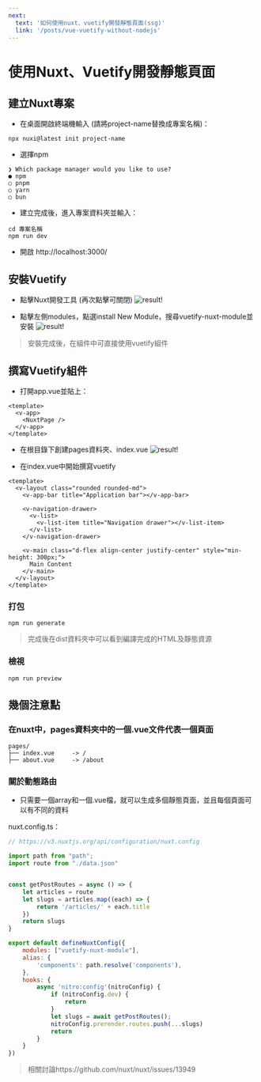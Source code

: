 ```yaml
---
next:
  text: '如何使用nuxt、vuetify開發靜態頁面(ssg)'
  link: '/posts/vue-vuetify-without-nodejs'
---
```


# 使用Nuxt、Vuetify開發靜態頁面

## 建立Nuxt專案
- 在桌面開啟終端機輸入 (請將project-name替換成專案名稱)：
```js-vue
npx nuxi@latest init project-name
```
- 選擇npm
```js-vue
❯ Which package manager would you like to use?
● npm
○ pnpm
○ yarn
○ bun
```
- 建立完成後，進入專案資料夾並輸入：
```js-vue
cd 專案名稱
npm run dev         
```
- 開啟 http://localhost:3000/

## 安裝Vuetify
- 點擊Nuxt開發工具 (再次點擊可關閉)
![result!](/asset/nuxtDevTool.png)

- 點擊左側modules，點選install New Module，搜尋vuetify-nuxt-module並安裝
![result!](/asset/nuxtModules.png)

> 安裝完成後，在組件中可直接使用vuetify組件
## 撰寫Vuetify組件
- 打開app.vue並貼上：
```js-vue
<template>
  <v-app>
    <NuxtPage />
  </v-app>
</template>
```
- 在根目錄下創建pages資料夾、index.vue
![result!](/asset/nuxtFolder.png)

- 在index.vue中開始撰寫vuetify

```js-vue
<template>
  <v-layout class="rounded rounded-md">
    <v-app-bar title="Application bar"></v-app-bar>

    <v-navigation-drawer>
      <v-list>
        <v-list-item title="Navigation drawer"></v-list-item>
      </v-list>
    </v-navigation-drawer>

    <v-main class="d-flex align-center justify-center" style="min-height: 300px;">
      Main Content
    </v-main>
  </v-layout>
</template>
```
### 打包
```js-vue
npm run generate
```

> 完成後在dist資料夾中可以看到編譯完成的HTML及靜態資源
### 檢視
```js
npm run preview
```
## 幾個注意點
### 在nuxt中，pages資料夾中的一個.vue文件代表一個頁面
```
pages/
├── index.vue     -> /
├── about.vue     -> /about
```
### 關於動態路由

- 只需要一個array和一個.vue檔，就可以生成多個靜態頁面，並且每個頁面可以有不同的資料

nuxt.config.ts：
```js
// https://v3.nuxtjs.org/api/configuration/nuxt.config

import path from "path";
import route from "./data.json"


const getPostRoutes = async () => {
    let articles = route
    let slugs = articles.map((each) => {
        return '/articles/' + each.title
    })
    return slugs
}

export default defineNuxtConfig({
    modules: ["vuetify-nuxt-module"],
    alias: {
        'components': path.resolve('components'),
    },
    hooks: {
        async 'nitro:config'(nitroConfig) {
            if (nitroConfig.dev) {
                return
            }
            let slugs = await getPostRoutes();
            nitroConfig.prerender.routes.push(...slugs)
            return
        }
    }
})
```

> 相關討論https://github.com/nuxt/nuxt/issues/13949